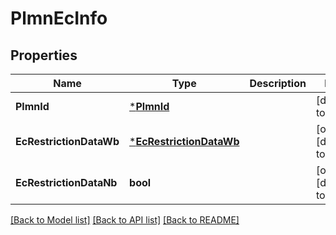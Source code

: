 # PlmnEcInfo

## Properties
Name | Type | Description | Notes
------------ | ------------- | ------------- | -------------
**PlmnId** | [***PlmnId**](PlmnId.md) |  | [default to null]
**EcRestrictionDataWb** | [***EcRestrictionDataWb**](EcRestrictionDataWb.md) |  | [optional] [default to null]
**EcRestrictionDataNb** | **bool** |  | [optional] [default to false]

[[Back to Model list]](../README.md#documentation-for-models) [[Back to API list]](../README.md#documentation-for-api-endpoints) [[Back to README]](../README.md)

